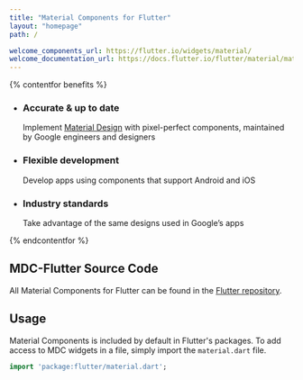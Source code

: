 ```yaml
---
title: "Material Components for Flutter"
layout: "homepage"
path: /

welcome_components_url: https://flutter.io/widgets/material/
welcome_documentation_url: https://docs.flutter.io/flutter/material/material-library.html
---
```


{% contentfor benefits %}
<ul class="benefits-list">
  <li class="benefits-list-item">
    <h3>Accurate &amp; up to date</h3>
    <p>Implement <a href="https://material.io/guidelines">Material Design</a> with pixel-perfect components, maintained by Google engineers and designers</p>
  </li>
  <li class="benefits-list-item">
    <h3>Flexible development</h3>
    <p>Develop apps using components that support Android and iOS</p>
  </li>
  <li class="benefits-list-item">
    <h3>Industry standards</h3>
    <p>Take advantage of the same designs used in Google’s apps</p>
  </li>
</ul>
{% endcontentfor %}

## MDC-Flutter Source Code

All Material Components for Flutter can be found in the [Flutter repository](https://github.com/flutter/flutter/tree/master/packages/flutter/lib/src/material).

## Usage

Material Components is included by default in Flutter's packages. To add access to MDC widgets in a file, simply import the `material.dart` file.

``` dart
import 'package:flutter/material.dart';
```
<!--{: .code-renderer.code-renderer--install }-->
